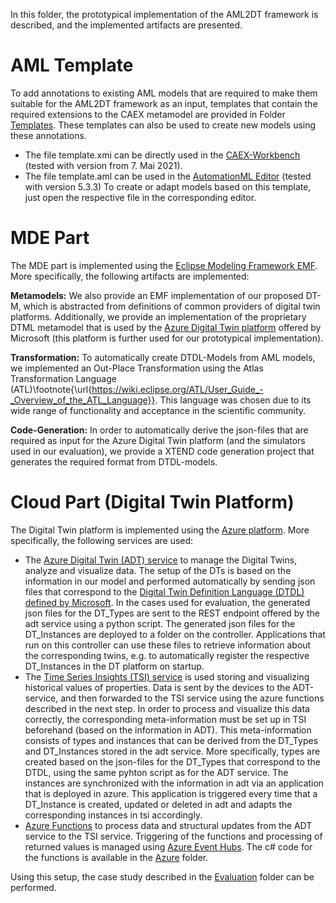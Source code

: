 In this folder, the prototypical implementation of the AML2DT framework is described, and the implemented artifacts are presented.

# AML Template
To add annotations to existing AML models that are required to make them suitable for the AML2DT framework as an input, templates that contain the required extensions to the CAEX metamodel are provided in Folder [Templates](./Templates). These templates can also be used to create new models using these annotations.
- The file template.xmi can be directly used in the [CAEX-Workbench](https://github.com/amlModeling/caex-workbench) (tested with version from 7. Mai 2021).
- The file template.aml can be used in the [AutomationML Editor](https://www.automationml.org/o.red.c/dateien.html?cat=1) (tested with version 5.3.3)
To create or adapt models based on this template, just open the respective file in the corresponding editor.


# MDE Part
The MDE part is implemented using the [Eclipse Modeling Framework EMF](https://www.eclipse.org/modeling/emf/). More specifically, the following artifacts are implemented:

**Metamodels:** We also provide an EMF implementation of our proposed DT-M, which is abstracted from definitions of common providers of digital twin platforms. Additionally, we provide an implementation of the proprietary DTML metamodel that is used by the [Azure Digital Twin platform](https://azure.microsoft.com/services/digital-twins/) offered by Microsoft (this platform is further used for our prototypical implementation).

**Transformation:** To automatically create DTDL-Models from AML models, we implemented an Out-Place Transformation using the Atlas Transformation Language (ATL)\footnote{\url{https://wiki.eclipse.org/ATL/User_Guide_-_Overview_of_the_ATL_Language}}. This language was chosen due to its wide range of functionality and acceptance in the scientific community.

**Code-Generation:** In order to automatically derive the json-files that are required as input for the Azure Digital Twin platform (and the simulators used in our evaluation), we provide a XTEND code generation project that generates the required format from DTDL-models.

# Cloud Part (Digital Twin Platform)
The Digital Twin platform is implemented using the [Azure platform](https://azure.microsoft.com/).
More specifically, the following services are used:
- The [Azure Digital Twin (ADT) service](https://azure.microsoft.com/services/digital-twins/) to manage the Digital Twins, analyze and visualize data. The setup of the DTs is based on the information in our model and performed automatically by sending json files that correspond to the [Digital Twin Definition Language (DTDL) defined by Microsoft](https://github.com/Azure/opendigitaltwins-dtdl/blob/master/DTDL/v2/dtdlv2.md). In the cases used for evaluation, the generated json files for the DT\_Types are sent to the REST endpoint offered by the adt service using a python script. The generated json files for the DT\_Instances are deployed to a folder on the controller. Applications that run on this controller can use these files to retrieve information about the corresponding twins, e.g. to automatically register the respective DT\_Instances in the DT platform on startup.
- The [Time Series Insights (TSI) service](https://azure.microsoft.com/services/time-series-insights/) is used storing and visualizing historical values of properties. Data is sent by the devices to the ADT-service, and then forwarded to the TSI service using the azure functions described in the next step. In order to process and visualize this data correctly, the corresponding meta-information must be set up in TSI beforehand (based on the information in ADT). This meta-information consists of types and instances that can be derived from the DT\_Types and DT\_Instances stored in the adt service. More specifically, types are created based on the json-files for the DT\_Types that correspond to the DTDL, using the same pyhton script as for the ADT service. The instances are synchronized with the information in adt via an application that is deployed in azure. This application is triggered every time that a DT\_Instance is created, updated or deleted in adt and adapts the corresponding instances in tsi accordingly.
- [Azure Functions](https://azure.microsoft.com/services/functions/) to process data and structural updates from the ADT service to the TSI service. Triggering of the functions and processing of returned values is managed using [Azure Event Hubs](https://azure.microsoft.com/de-de/services/event-hubs/). The c# code for the functions is available in the [Azure](./Azure) folder.

Using this setup, the case study described in the [Evaluation](/Evaluation) folder can be performed.